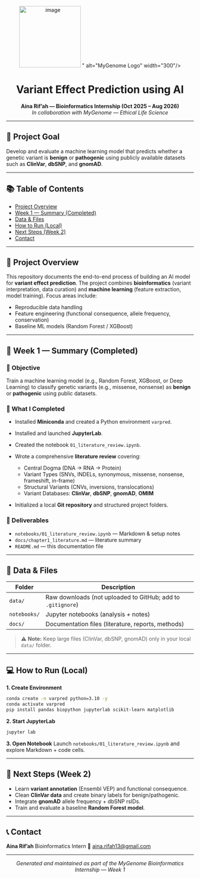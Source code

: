 <p align="center">
  <img src="<img width="306" height="165" alt="image" src="https://github.com/user-attachments/assets/25bbcb4d-c81f-4ca1-b32f-54a0386bc690" />
" alt="MyGenome Logo" width="300"/>
</p>

<h1 align="center">Variant Effect Prediction using AI</h1>
<p align="center">
  <b>Aina Rif’ah — Bioinformatics Internship (Oct 2025 – Aug 2026)</b><br>
  <i>In collaboration with MyGenome — Ethical Life Science</i>
</p>

---

## 🧬 Project Goal

Develop and evaluate a machine learning model that predicts whether a genetic variant is **benign** or **pathogenic** using publicly available datasets such as **ClinVar**, **dbSNP**, and **gnomAD**.

---

## 📚 Table of Contents

* [Project Overview](#project-overview)
* [Week 1 — Summary (Completed)](#week-1---summary-completed)
* [Data & Files](#data--files)
* [How to Run (Local)](#how-to-run-local)
* [Next Steps (Week 2)](#next-steps-week-2)
* [Contact](#contact)

---

## 🧠 Project Overview

This repository documents the end-to-end process of building an AI model for **variant effect prediction**.
The project combines **bioinformatics** (variant interpretation, data curation) and **machine learning** (feature extraction, model training).
Focus areas include:

* Reproducible data handling
* Feature engineering (functional consequence, allele frequency, conservation)
* Baseline ML models (Random Forest / XGBoost)

---

## 🧩 Week 1 — Summary (Completed)

### 🎯 Objective

Train a machine learning model (e.g., Random Forest, XGBoost, or Deep Learning) to classify genetic variants (e.g., missense, nonsense) as **benign** or **pathogenic** using public datasets.

### 📘 What I Completed

* Installed **Miniconda** and created a Python environment `varpred`.
* Installed and launched **JupyterLab**.
* Created the notebook `01_literature_review.ipynb`.
* Wrote a comprehensive **literature review** covering:

  * Central Dogma (DNA → RNA → Protein)
  * Variant Types (SNVs, INDELs, synonymous, missense, nonsense, frameshift, in-frame)
  * Structural Variants (CNVs, inversions, translocations)
  * Variant Databases: **ClinVar**, **dbSNP**, **gnomAD**, **OMIM**
* Initialized a local **Git repository** and structured project folders.

### 📁 Deliverables

* `notebooks/01_literature_review.ipynb` — Markdown & setup notes
* `docs/chapter1_literature.md` — literature summary
* `README.md` — this documentation file

---

## 📂 Data & Files

| Folder                           | Description                                                 |
| -------------------------------- | ----------------------------------------------------------- |
| `data/`                          | Raw downloads (not uploaded to GitHub; add to `.gitignore`) |
| `notebooks/`                     | Jupyter notebooks (analysis + notes)                        |
| `docs/`                          | Documentation files (literature, reports, methods)          |

> ⚠️ **Note:** Keep large files (ClinVar, dbSNP, gnomAD) only in your local `data/` folder.

---

## 💻 How to Run (Local)

**1. Create Environment**

```bash
conda create -n varpred python=3.10 -y
conda activate varpred
pip install pandas biopython jupyterlab scikit-learn matplotlib
```

**2. Start JupyterLab**

```bash
jupyter lab
```

**3. Open Notebook**
Launch `notebooks/01_literature_review.ipynb` and explore Markdown + code cells.

---

## 🚀 Next Steps (Week 2)

* Learn **variant annotation** (Ensembl VEP) and functional consequence.
* Clean **ClinVar data** and create binary labels for benign/pathogenic.
* Integrate **gnomAD** allele frequency + dbSNP rsIDs.
* Train and evaluate a baseline **Random Forest model**.

---

## 📞 Contact

**Aina Rif’ah**
Bioinformatics Intern
📧 [aina.rifah13@gmail.com](mailto:aina.rifah13@gmail.com)

---

<p align="center">
  <i>Generated and maintained as part of the MyGenome Bioinformatics Internship — Week 1</i>
</p>


